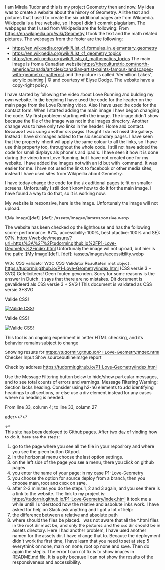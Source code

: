 
I am Mirela Tudor and this is my project Geometry then and now.
My idea was to create a website about the history of Geometry. All the text and pictures that I used to create the six additional pages are from Wikipedia. Wikipedia is a free website, so I hope I didn't commit plagiarism. The webpages that I used from Wikipedia are the following:
From https://en.wikipedia.org/wiki/Geometry I took the text and the math related pictures. The webpages from the footer are the following:
- https://en.wikipedia.org/wiki/List_of_formulas_in_elementary_geometry
- https://en.wikipedia.org/wiki/List_of_geometry_topics
- https://en.wikipedia.org/wiki/Lists_of_mathematics_topics
The main image is from a Canadian website https://theculturetrip.com/north-america/canada/articles/canadian-artist-paints-famous-landscapes-with-geometric-patterns/ and the picture is called ‘Vermillion Lakes’, acrylic painting | © and courtesy of Elyse Dodge. The website have a copy-right policy. 

I have started by following the video about Love Running and bulding my own website.
In the begining I have used the code for the header on the main page from the Love Running video. Also I have used the code for the contact form.
When I started adding the main image I have begon changing the code. My first probleem starting with the image. The image didn't show because the file of the image was not in the images directory.
Another change was to have only two links in the header: Home and contact. Because I was using another six pages I tought I do not need the gallery. Instead I have six images added to the six secondary pages. 
I have seen that the property inherit wil apply the same colour to all the links, so I have use this property too, throughout the whole code.
I still not have added the code for small displays als phone's and ipad's. I have seen it how it is done during the video from Love Running, but I have not created one for my website.
I have added the images not with an id but with <img> command. It was easier for me.
I have not used the links to facebook or other media sites, instead I have used sites from Wikipedia about Geometry.     

I have today change the code for the six aditional pages to fit on smaller screens. Unfortunally I still don't know how to do it for the main image. I have found a way to do that, so it is working now.

My website is responsive, here is the image. Unfortunaly the image will not upload.

![My Image][def].
[def]: /assets/images/iamresponsive.webp

The website has been checked op the lighthouse and has the following score: performance: 87%, accessibility: 100%, best ptactice: 100% and SE): 97%.
https://web.dev/measure/?url=https%3A%2F%2Ftudormir.github.io%2FP1-Love-Geometry%2Findex.html
Unfortunaly the image wil not upload, but hier is the path:
![My Image][def].
[def]: /assets/images/accessibility.webp

W3c CSS validator
W3C CSS Validator Resultaten met object : https://tudormir.github.io/P1-Love-Geometry/index.html (CSS versie 3 + SVG)
Gefeliciteerd! Geen fouten gevonden. Sorry for some reasons is the answer in Dutch. It says that there are no mistakes.
Dit document is gevalideerd als CSS versie 3 + SVG ! This document is validated as CSS versie 3+SVG

Valide CSS!
<p>
    <a href="https://jigsaw.w3.org/css-validator/check/referer">
        <img style="border:0;width:88px;height:31px"
            src="https://jigsaw.w3.org/css-validator/images/vcss"
            alt="Valide CSS!" />
    </a>
</p>
            
Valide CSS!
<p>
    <a href="https://jigsaw.w3.org/css-validator/check/referer">
        <img style="border:0;width:88px;height:31px"
            src="https://jigsaw.w3.org/css-validator/images/vcss-blue"
            alt="Valide CSS!" />
    </a>
</p>
        
This tool is an ongoing experiment in better HTML checking, and its behavior remains subject to change

Showing results for https://tudormir.github.io/P1-Love-Geometry/index.html
Checker Input
Show sourceoutlineimage report

Check by
address
https://tudormir.github.io/P1-Love-Geometry/index.html

Use the Message Filtering button below to hide/show particular messages, and to see total counts of errors and warnings.
Message Filtering
Warning: Section lacks heading. Consider using h2-h6 elements to add identifying headings to all sections, or else use a div element instead for any cases where no heading is needed.

From line 33, column 4; to line 33, column 27

ader>↩↩   <section id="art-outer">↩     
This site has been deployed to Github pages. After two day of vinding how to do it, here are the steps:
1. go to the page where you see all the file in your repository and where you see the green button Gitpod.
2. in the horizontal menu choose the last option settings.
3. on the left side of the page you see a menu, there you click on github pages
4. you enter the name of your page: in my case P1-Love-Geometry
5. you choose the option for source deploy from a branch, then you choose main, root and click on save.
6. after 2-3 minutes you do the steps 1, 2 and 3 again, and you see there is a link to the website.
The link to my project is: https://tudormir.github.io/P1-Love-Geometry/index.html
It took me a while untill I understood how the relative and asbolute links work. I have asked for help on Slack ask anything and I got a lot of help:
1. the difference between a relative and absolute path
2. where should the files be placed. I was not aware that all the *.html files in the root dir must be, and only the pictures and the css dir should be in assets directory.
Here I had another problem, I have used another namen for the assets dir. I have change that to.
Because the deployment didn't work the first time, I have learn that you need to set at step 5 everythink on none, main on none, root op none and save. 
Then do again the step 5.
The error I can not fix is to show images in README.md file.
It is a pity because I can not show the results of the responsiveness and accessibility.

